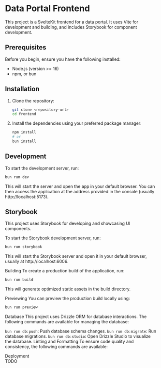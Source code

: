 # Data Portal Frontend

This project is a SvelteKit frontend for a data portal. It uses Vite for development and building, and includes Storybook for component development.

## Prerequisites

Before you begin, ensure you have the following installed:

-   Node.js (version >= 16)
-   npm, or bun

## Installation

1.  Clone the repository:

    ```bash
    git clone <repository-url>
    cd frontend
    ```

2.  Install the dependencies using your preferred package manager:

    ```bash
    npm install
    # or
    bun install
    ```

## Development

To start the development server, run:

```bash
bun run dev
```

This will start the server and open the app in your default browser. You can then access the application at the address provided in the console (usually http://localhost:5173).

## Storybook
This project uses Storybook for developing and showcasing UI components.

To start the Storybook development server, run:
```bash
bun run storybook
```
This will start the Storybook server and open it in your default browser, usually at http://localhost:6006.

Building
To create a production build of the application, run:
```bash
bun run build
```
This will generate optimized static assets in the build directory.

Previewing
You can preview the production build locally using:
```bash
bun run preview
```
Database
This project uses Drizzle ORM for database interactions. The following commands are available for managing the database:

`bun run db:push`: Push database schema changes.
`bun run db:migrate`: Run database migrations.
`bun run db:studio`: Open Drizzle Studio to visualize the database.
Linting and Formatting
To ensure code quality and consistency, the following commands are available:


Deployment  
TODO